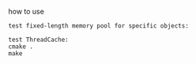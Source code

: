how to use
```
test fixed-length memory pool for specific objects:

test ThreadCache:
cmake .
make
```